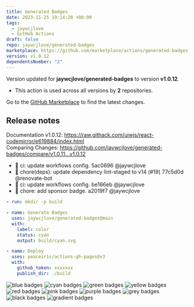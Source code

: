 ```yaml
---
title: Generated Badges
date: 2023-11-25 19:14:20 +00:00
tags:
  - jaywcjlove
  - GitHub Actions
draft: false
repo: jaywcjlove/generated-badges
marketplace: https://github.com/marketplace/actions/generated-badges
version: v1.0.12
dependentsNumber: "2"
---
```



Version updated for **jaywcjlove/generated-badges** to version **v1.0.12**.
- This action is used across all versions by **2** repositories.

Go to the [GitHub Marketplace](https://github.com/marketplace/actions/generated-badges) to find the latest changes.

## Release notes

Documentation v1.0.12: https://raw.githack.com/uiwjs/react-codemirror/e619884/index.html  
Comparing Changes: https://github.com/jaywcjlove/generated-badges/compare/v1.0.11...v1.0.12  

- 💢 ci: update workflows config. 5ac0696 @jaywcjlove
- 💄 chore(deps): update dependency lint-staged to v14 (#19) 77c5d0d @renovate-bot
- 💢 ci: update workflows config. be166eb @jaywcjlove
- 💄 chore: add sponsor badge. a2019f7 @jaywcjlove

```yml
- run: mkdir -p build

- name: Generate Badges
  uses: jaywcjlove/generated-badges@main
  with:
    label: color
    status: cyan
    output: build/cyan.svg

- name: Deploy
  uses: peaceiris/actions-gh-pages@v3
  with:
    github_token: xxxxxxx
    publish_dir: ./build
```

![blue badges](https://jaywcjlove.github.io/generated-badges/blue.svg) ![cyan badges](https://jaywcjlove.github.io/generated-badges/cyan.svg) ![green badges](https://jaywcjlove.github.io/generated-badges/green.svg) ![yellow badges](https://jaywcjlove.github.io/generated-badges/yellow.svg) ![red badges](https://jaywcjlove.github.io/generated-badges/red.svg) ![pink badges](https://jaywcjlove.github.io/generated-badges/pink.svg) ![purple badges](https://jaywcjlove.github.io/generated-badges/purple.svg) ![grey badges](https://jaywcjlove.github.io/generated-badges/grey.svg) ![black badges](https://jaywcjlove.github.io/generated-badges/black.svg) ![gradient badges](https://jaywcjlove.github.io/generated-badges/gradient.svg)
